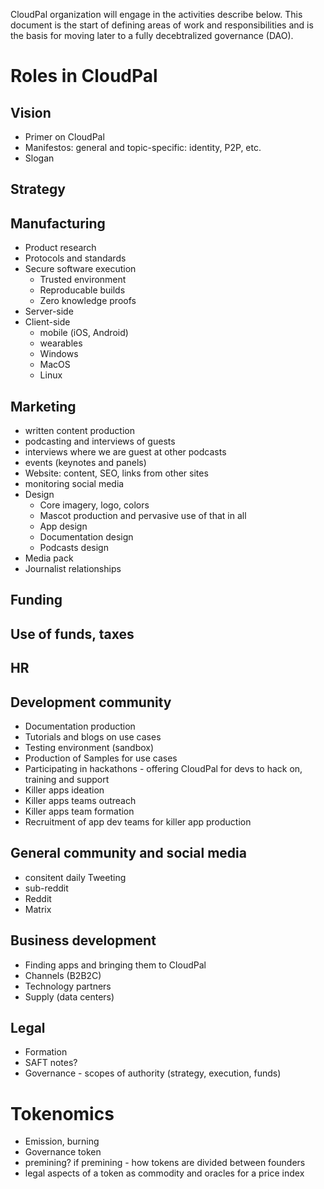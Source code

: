 CloudPal organization will engage in the activities describe below. 
This document is the start of defining areas of work and responsibilities and 
is the basis for moving later to a fully decebtralized governance (DAO). 

# Roles in CloudPal

## Vision 
- Primer on CloudPal
- Manifestos: general and topic-specific: identity, P2P, etc.
- Slogan 

## Strategy 

## Manufacturing
- Product research 
- Protocols and standards
- Secure software execution 
  - Trusted environment 
  - Reproducable builds 
  - Zero knowledge proofs
- Server-side
- Client-side
  - mobile (iOS, Android)
  - wearables
  - Windows
  - MacOS
  - Linux  

## Marketing 
- written content production
- podcasting and interviews of guests
- interviews where we are guest at other podcasts 
- events (keynotes and panels)
- Website: content, SEO, links from other sites
- monitoring social media 
- Design
   - Core imagery, logo, colors 
   - Mascot production and pervasive use of that in all
   - App design 
   - Documentation design
   - Podcasts design
- Media pack 
- Journalist relationships
## Funding 
## Use of funds, taxes
## HR
## Development community
  - Documentation production	
  - Tutorials and blogs on use cases
  - Testing environment (sandbox)
  - Production of Samples for use cases
  - Participating in hackathons - offering CloudPal for devs to hack on, training and support
  - Killer apps ideation
  - Killer apps teams outreach
  - Killer apps team formation 
  - Recruitment of app dev teams for killer app production

## General community and social media
  - consitent daily Tweeting 
  - sub-reddit 
  - Reddit 
  - Matrix 

## Business development 
- Finding apps and bringing them to CloudPal
- Channels (B2B2C)
- Technology partners
- Supply (data centers)

## Legal 
- Formation 
- SAFT notes?
- Governance - scopes of authority (strategy, execution, funds)

# Tokenomics
- Emission, burning 
- Governance token
- premining? if premining - how tokens are divided between founders 
- legal aspects of a token as commodity and oracles for a price index


